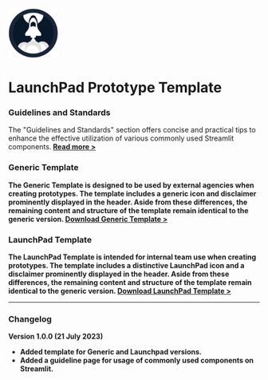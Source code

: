<img src="https://github.com/glenn-dsaid/launchpad-prototype-template/blob/main/images/launchpad-icon.png?raw=true" alt="LaunchPad Logo" width="100"/>

# LaunchPad Prototype Template

### Guidelines and Standards

The "Guidelines and Standards" section offers concise and practical tips to enhance the effective utilization of various commonly used Streamlit components.<b/>
<a href = "https://launchpad-prototype-template.streamlit.app/prototype-guideline" target="_blank">Read more ></a>

### Generic Template

The Generic Template is designed to be used by external agencies when creating prototypes. The template includes a generic icon and disclaimer prominently displayed in the header. Aside from these differences, the remaining content and structure of the template remain identical to the generic version.<b/>
<a href = "https://github.com/glenn-dsaid/launchpad-prototype-template/tree/main/template/generic">Download Generic Template ></a>

### LaunchPad Template

The LaunchPad Template is intended for internal team use when creating prototypes. The template includes a distinctive LaunchPad icon and a disclaimer prominently displayed in the header. Aside from these differences, the remaining content and structure of the template remain identical to the generic version.<b/>
<a href = "https://github.com/glenn-dsaid/launchpad-prototype-template/tree/main/template/launchpad">Download LaunchPad Template ></a>

<hr/>

### Changelog

Version 1.0.0 (21 July 2023)

- Added template for Generic and Launchpad versions.
- Added a guideline page for usage of commonly used components on Streamlit.
